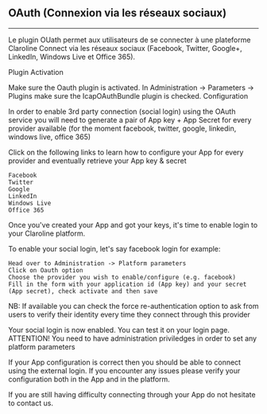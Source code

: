 ## OAuth (Connexion via les réseaux sociaux)
---

Le plugin OUath permet aux utilisateurs de se connecter à une plateforme Claroline Connect via les réseaux sociaux (Facebook, Twitter, Google+, LinkedIn, Windows Live et Office 365).

Plugin Activation

Make sure the Oauth plugin is activated. In Administration -> Parameters -> Plugins make sure the IcapOAuthBundle plugin is checked.
Configuration

In order to enable 3rd party connection (social login) using the OAuth service you will need to generate a pair of App key + App Secret for every provider available (for the moment facebook, twitter, google, linkedin, windows live, office 365)

Click on the following links to learn how to configure your App for every provider and eventually retrieve your App key & secret

    Facebook
    Twitter
    Google
    LinkedIn
    Windows Live
    Office 365

Once you've created your App and got your keys, it's time to enable login to your Claroline platform.

To enable your social login, let's say facebook login for example:

    Head over to Administration -> Platform parameters
    Click on Oauth option
    Choose the provider you wish to enable/configure (e.g. facebook)
    Fill in the form with your application id (App key) and your secret (App secret), check activate and then save

NB: If available you can check the force re-authentication option to ask from users to verify their identity every time they connect through this provider

Your social login is now enabled. You can test it on your login page.
ATTENTION! You need to have administration priviledges in order to set any platform parameters

If your App configuration is correct then you should be able to connect using the external login. If you encounter any issues please verify your configuration both in the App and in the platform.

If you are still having difficulty connecting through your App do not hesitate to contact us.